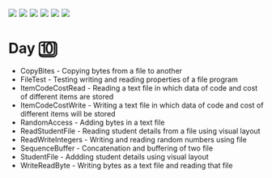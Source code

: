 ![](https://img.shields.io/badge/git-fff7f8?colorA=faf0f0&colorB=db4823&style=for-the-badge&logo=git)
![](https://img.shields.io/badge/github-fff7f8?colorA=080808&colorB=8a8a8a&style=for-the-badge&logo=github)
![](https://img.shields.io/badge/for-you-099450?colorA=b0c92e&colorB=487d3e&style=for-the-badge)
![](https://img.shields.io/badge/check_it-out-bee5ed?colorA=3fc5d1&colorB=469acf&style=for-the-badge)
![](https://img.shields.io/badge/eclipse_ide-4.15.0-181717?colorA=2c2255&colorB=3c5280&style=for-the-badge&logo=eclipse-ide)
![](https://img.shields.io/badge/java-learned-bee5ed?colorA=70a8c4&colorB=007396&style=for-the-badge&logo=java)
---
# Day :keycap_ten:
   * CopyBites - Copying bytes from a file to another
   * FileTest - Testing writing and reading properties of a file program
   * ItemCodeCostRead - Reading a text file in which data of code and cost of different items are stored
   * ItemCodeCostWrite - Writing a text file in which data of code and cost of different items will be stored
   * RandomAccess - Adding bytes in a text file
   * ReadStudentFile - Reading student details from a file using visual layout
   * ReadWriteIntegers - Writing and reading random numbers using file
   * SequenceBuffer - Concatenation and buffering of two file
   * StudentFile - Addding student details using visual layout
   * WriteReadByte - Writing bytes as a text file and reading that file
